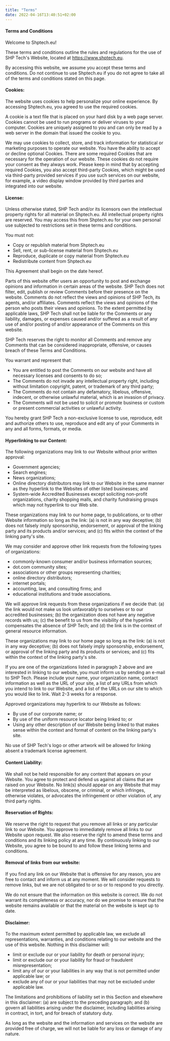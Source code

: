 ```yaml
---
title: "Terms"
date: 2022-04-16T13:40:51+02:00
---
```


#### **Terms and Conditions**

Welcome to Shptech.eu!

These terms and conditions outline the rules and regulations for the use of SHP Tech's Website, located at https://www.shptech.eu.

By accessing this website, we assume you accept these terms and conditions. Do not continue to use Shptech.eu if you do not agree to take all of the terms and conditions stated on this page.


#### **Cookies:**

The website uses cookies to help personalize your online experience. By accessing Shptech.eu, you agreed to use the required cookies.

A cookie is a text file that is placed on your hard disk by a web page server. Cookies cannot be used to run programs or deliver viruses to your computer. Cookies are uniquely assigned to you and can only be read by a web server in the domain that issued the cookie to you.

We may use cookies to collect, store, and track information for statistical or marketing purposes to operate our website. You have the ability to accept or decline optional Cookies. There are some required Cookies that are necessary for the operation of our website. These cookies do not require your consent as they always work. Please keep in mind that by accepting required Cookies, you also accept third-party Cookies, which might be used via third-party provided services if you use such services on our website, for example, a video display window provided by third parties and integrated into our website.


#### **License:**

Unless otherwise stated, SHP Tech and/or its licensors own the intellectual property rights for all material on Shptech.eu. All intellectual property rights are reserved. You may access this from Shptech.eu for your own personal use subjected to restrictions set in these terms and conditions.

You must not:



* Copy or republish material from Shptech.eu
* Sell, rent, or sub-license material from Shptech.eu
* Reproduce, duplicate or copy material from Shptech.eu
* Redistribute content from Shptech.eu

This Agreement shall begin on the date hereof.

Parts of this website offer users an opportunity to post and exchange opinions and information in certain areas of the website. SHP Tech does not filter, edit, publish or review Comments before their presence on the website. Comments do not reflect the views and opinions of SHP Tech, its agents, and/or affiliates. Comments reflect the views and opinions of the person who posts their views and opinions. To the extent permitted by applicable laws, SHP Tech shall not be liable for the Comments or any liability, damages, or expenses caused and/or suffered as a result of any use of and/or posting of and/or appearance of the Comments on this website.

SHP Tech reserves the right to monitor all Comments and remove any Comments that can be considered inappropriate, offensive, or causes breach of these Terms and Conditions.

You warrant and represent that:



* You are entitled to post the Comments on our website and have all necessary licenses and consents to do so;
* The Comments do not invade any intellectual property right, including without limitation copyright, patent, or trademark of any third party;
* The Comments do not contain any defamatory, libelous, offensive, indecent, or otherwise unlawful material, which is an invasion of privacy.
* The Comments will not be used to solicit or promote business or custom or present commercial activities or unlawful activity.

You hereby grant SHP Tech a non-exclusive license to use, reproduce, edit and authorize others to use, reproduce and edit any of your Comments in any and all forms, formats, or media.


#### **Hyperlinking to our Content:**

The following organizations may link to our Website without prior written approval:



* Government agencies;
* Search engines;
* News organizations;
* Online directory distributors may link to our Website in the same manner as they hyperlink to the Websites of other listed businesses; and
* System-wide Accredited Businesses except soliciting non-profit organizations, charity shopping malls, and charity fundraising groups which may not hyperlink to our Web site.

These organizations may link to our home page, to publications, or to other Website information so long as the link: (a) is not in any way deceptive; (b) does not falsely imply sponsorship, endorsement, or approval of the linking party and its products and/or services; and (c) fits within the context of the linking party's site.

We may consider and approve other link requests from the following types of organizations:



* commonly-known consumer and/or business information sources;
* dot.com community sites;
* associations or other groups representing charities;
* online directory distributors;
* internet portals;
* accounting, law, and consulting firms; and
* educational institutions and trade associations.

We will approve link requests from these organizations if we decide that: (a) the link would not make us look unfavorably to ourselves or to our accredited businesses; (b) the organization does not have any negative records with us; (c) the benefit to us from the visibility of the hyperlink compensates the absence of SHP Tech; and (d) the link is in the context of general resource information.

These organizations may link to our home page so long as the link: (a) is not in any way deceptive; (b) does not falsely imply sponsorship, endorsement, or approval of the linking party and its products or services; and (c) fits within the context of the linking party's site.

If you are one of the organizations listed in paragraph 2 above and are interested in linking to our website, you must inform us by sending an e-mail to SHP Tech. Please include your name, your organization name, contact information as well as the URL of your site, a list of any URLs from which you intend to link to our Website, and a list of the URLs on our site to which you would like to link. Wait 2-3 weeks for a response.

Approved organizations may hyperlink to our Website as follows:



* By use of our corporate name; or
* By use of the uniform resource locator being linked to; or
* Using any other description of our Website being linked to that makes sense within the context and format of content on the linking party's site.

No use of SHP Tech's logo or other artwork will be allowed for linking absent a trademark license agreement.


#### **Content Liability:**

We shall not be held responsible for any content that appears on your Website. You agree to protect and defend us against all claims that are raised on your Website. No link(s) should appear on any Website that may be interpreted as libelous, obscene, or criminal, or which infringes, otherwise violates, or advocates the infringement or other violation of, any third party rights.


#### **Reservation of Rights:**

We reserve the right to request that you remove all links or any particular link to our Website. You approve to immediately remove all links to our Website upon request. We also reserve the right to amend these terms and conditions and its linking policy at any time. By continuously linking to our Website, you agree to be bound to and follow these linking terms and conditions.


#### **Removal of links from our website:**

If you find any link on our Website that is offensive for any reason, you are free to contact and inform us at any moment. We will consider requests to remove links, but we are not obligated to or so or to respond to you directly.

We do not ensure that the information on this website is correct. We do not warrant its completeness or accuracy, nor do we promise to ensure that the website remains available or that the material on the website is kept up to date.


#### **Disclaimer:**

To the maximum extent permitted by applicable law, we exclude all representations, warranties, and conditions relating to our website and the use of this website. Nothing in this disclaimer will:



* limit or exclude our or your liability for death or personal injury;
* limit or exclude our or your liability for fraud or fraudulent misrepresentation;
* limit any of our or your liabilities in any way that is not permitted under applicable law; or
* exclude any of our or your liabilities that may not be excluded under applicable law.

The limitations and prohibitions of liability set in this Section and elsewhere in this disclaimer: (a) are subject to the preceding paragraph; and (b) govern all liabilities arising under the disclaimer, including liabilities arising in contract, in tort, and for breach of statutory duty.

As long as the website and the information and services on the website are provided free of charge, we will not be liable for any loss or damage of any nature.